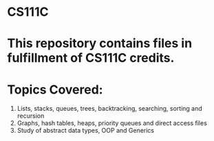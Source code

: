 # CS111C
# This repository contains files in fulfillment of CS111C credits.

# Topics Covered:
1. Lists, stacks, queues, trees, backtracking, searching, sorting and recursion 
2. Graphs, hash tables, heaps, priority queues and direct access files 
3. Study of abstract data types, OOP and Generics
